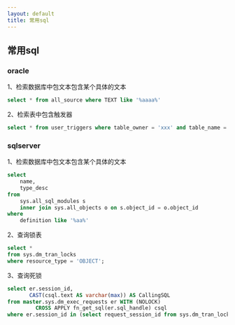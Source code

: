 ```yaml
---
layout: default
title: 常用sql
---
```


## 常用sql

###  oracle

1、检索数据库中包文本包含某个具体的文本

``` sql
select * from all_source where TEXT like '%aaaa%'
```
2、检索表中包含触发器
``` sql
select * from user_triggers where table_owner = 'xxx' and table_name = upper('table_name');
```
###  sqlserver
1、检索数据库中包文本包含某个具体的文本

``` sql
select
    name,
    type_desc
from
    sys.all_sql_modules s
    inner join sys.all_objects o on s.object_id = o.object_id
where
    definition like '%aa%'
```

2、查询锁表
```sql
select *
from sys.dm_tran_locks
where resource_type = 'OBJECT';
```

3、查询死锁
```sql
select er.session_id,
       CAST(csql.text AS varchar(max)) AS CallingSQL
from master.sys.dm_exec_requests er WITH (NOLOCK)
         CROSS APPLY fn_get_sql(er.sql_handle) csql
where er.session_id in (select request_session_id from sys.dm_tran_locks where resource_type = 'OBJECT');
```
